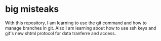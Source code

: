#  big misteaks
With this repository, I am learning to use the git command and how to manage branches in git. 
Also I  am learning about how to use ssh keys and git's new shtml protocol for data tranferre and access.
